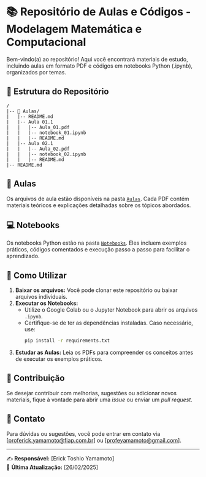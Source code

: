 # 📚 Repositório de Aulas e Códigos - Modelagem Matemática e Computacional

Bem-vindo(a) ao repositório! Aqui você encontrará materiais de estudo, incluindo aulas em formato PDF e códigos em notebooks Python (.ipynb), organizados por temas.

## 📂 Estrutura do Repositório

```
/
|-- 📄 Aulas/
|   |-- README.md
|   |-- Aula 01.1
|   |   |-- Aula_01.pdf
|   |   |-- notebook_01.ipynb
|   |   |-- README.md
|   |-- Aula 02.1
|   |   |-- Aula_02.pdf
|   |   |-- notebook_02.ipynb
|   |   |-- README.md
|-- README.md
```


## 📘 Aulas
Os arquivos de aula estão disponíveis na pasta [`Aulas`](Aulas/). Cada PDF contém materiais teóricos e explicações detalhadas sobre os tópicos abordados.

## 💻 Notebooks
Os notebooks Python estão na pasta [`Notebooks`](Notebooks/). Eles incluem exemplos práticos, códigos comentados e execução passo a passo para facilitar o aprendizado.

## 🚀 Como Utilizar
1. **Baixar os arquivos:** Você pode clonar este repositório ou baixar arquivos individuais.
2. **Executar os Notebooks:**
   - Utilize o Google Colab ou o Jupyter Notebook para abrir os arquivos `.ipynb`.
   - Certifique-se de ter as dependências instaladas. Caso necessário, use:
     ```bash
     pip install -r requirements.txt
     ```
3. **Estudar as Aulas:** Leia os PDFs para compreender os conceitos antes de executar os exemplos práticos.

## 📢 Contribuição
Se desejar contribuir com melhorias, sugestões ou adicionar novos materiais, fique à vontade para abrir uma *issue* ou enviar um *pull request*.

## 📩 Contato
Para dúvidas ou sugestões, você pode entrar em contato via [proferick.yamamoto@fiap.com.br] ou [profeyamamoto@gmail.com].

---
✍️ **Responsável:** [Erick Toshio Yamamoto]  
📅 **Última Atualização:** [26/02/2025]

